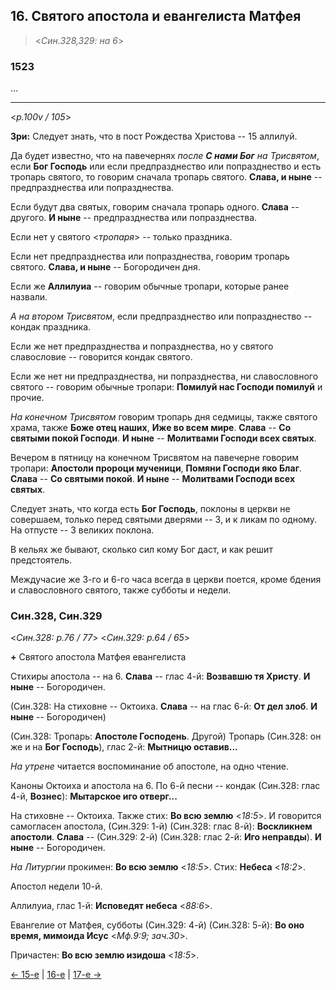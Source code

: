 
## 16. Святого апостола и евангелиста Матфея   

> <*Син.328,329: на 6*>

### 1523

...

---

<*p.100v / 105*>

**Зри:** Следует знать, что в пост Рождества Христова -- 15 аллилуй.

Да будет известно, что на павечернях *после **С нами Бог** на Трисвятом*, если **Бог Господь** или
если предпразднество или попразднество и есть тропарь святого, то говорим сначала тропарь святого.
**Слава, и ныне** -- предпразднества или попразднества.

Если будут два святых, говорим сначала тропарь одного. **Слава** -- другого.
**И ныне** -- предпразднества или попразднества.

Если нет у святого <*тропаря*> -- только праздника.

Если нет предпразднества или попразднества, говорим тропарь святого.
**Слава, и ныне** -- Богородичен дня.

Если же **Аллилуиа** -- говорим обычные тропари, которые ранее назвали.

*А на втором Трисвятом*, если предпразднество или попразднество -- кондак праздника.

Если же нет предпразднества и попразднества, но у святого славословие -- говорится кондак святого.

Если же нет ни предпразднества, ни попразднества, ни славословного святого -- говорим обычные тропари:
**Помилуй нас Господи помилуй** и прочие.

*На конечном Трисвятом* говорим тропарь дня седмицы, также святого храма,
также **Боже отец наших**,
**Иже во всем мире**.
**Слава** -- **Со святыми покой Господи**.
**И ныне** -- **Молитвами Господи всех святых**.

Вечером в пятницу на конечном Трисвятом на павечерне говорим тропари: **Апостоли пророци мученици**,
**Помяни Господи яко Благ**.
**Слава** -- **Со святыми покой**.
**И ныне** -- **Молитвами Господи всех святых**.

Следует знать, что когда есть **Бог Господь**, поклоны в церкви не совершаем, только перед святыми
дверями -- 3, и к ликам по одному. На отпусте -- 3 великих поклона.

В кельях же бывают, сколько сил кому Бог даст, и как решит предстоятель.

Междучасие же 3-го и 6-го часа всегда в церкви поется, кроме бдения и славословного святого,
также субботы и недели.

### Син.328, Син.329

<*Син.328: p.76 / 77*>
<*Син.329: p.64 / 65*>

**+** Святого апостола Матфея евангелиста

Стихиры апостола -- на 6. 
**Слава** -- глас 4-й: **Возвавшю тя Христу**. 
**И ныне** -- Богородичен. 

(Син.328: На стиховне -- Октоиха. **Слава** -- на глас 6-й: **От дел злоб**. **И ныне** -- Богородичен)

(Син.328: Тропарь: **Апостоле Господень**. Другой)
Тропарь (Син.328: он же и на **Бог Господь**), глас 2-й: **Мытницю оставив...**

*На утрене* читается воспоминание об апостоле, на одно чтение. 

Каноны Октоиха и апостола на 6.
По 6-й песни -- кондак (Син.328: глас 4-й, **Вознес**): **Мытарское иго отверг...**

На стиховне -- Октоиха. 
Также стих: **Во всю землю** <*18:5*>. 
И говорится самогласен апостола, (Син.329: 1-й) (Син.328: глас 8-й): **Воскликнем апостоли**.
**Слава** -- (Син.329: 2-й) (Син.328: глас 2-й: **Иго неправды**). 
**И ныне** -- Богородичен.


*На Литургии* прокимен: **Во всю землю** <*18:5*>.
Стих: **Небеса** <*18:2*>.

Апостол недели 10-й.

Аллилуиа, глас 1-й: **Исповедят небеса** <*88:6*>.

Евангелие от Матфея, субботы (Син.329: 4-й) (Син.328: 5-й): 
**Во оно время, мимоида Исус** <*Мф.9:9; зач.30*>.

Причастен: **Во всю землю изидоша** <*18:5*>.

[← 15-е](11_15_SAB.ru.md) | [16-е](README.md#16-й) | [17-е →](11_17_SAB.ru.md)
